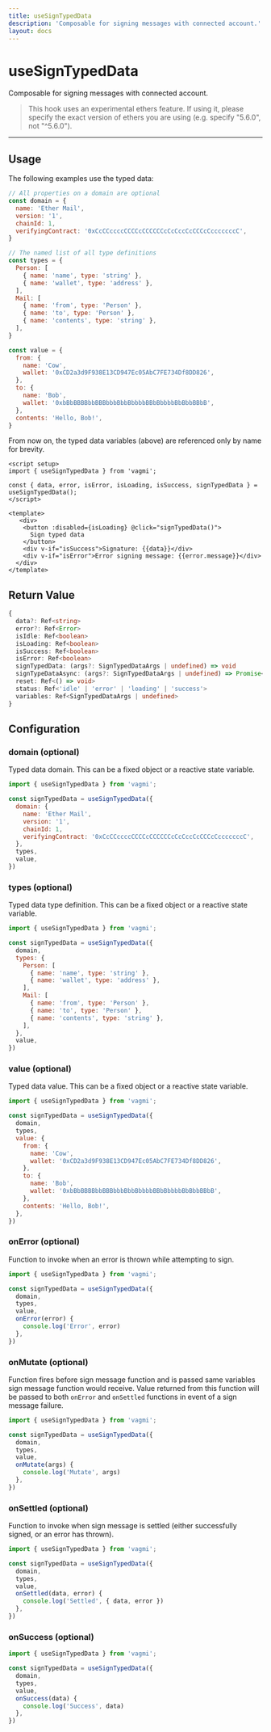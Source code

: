 ```yaml
---
title: useSignTypedData
description: 'Composable for signing messages with connected account.'
layout: docs
---
```


# useSignTypedData

Composable for signing messages with connected account.
> This hook uses an experimental ethers feature. If using it, please specify the exact version of ethers you are using (e.g. specify "5.6.0", not "^5.6.0").
---


## Usage

The following examples use the typed data:

```js
// All properties on a domain are optional
const domain = {
  name: 'Ether Mail',
  version: '1',
  chainId: 1,
  verifyingContract: '0xCcCCccccCCCCcCCCCCCcCcCccCcCCCcCcccccccC',
}

// The named list of all type definitions
const types = {
  Person: [
    { name: 'name', type: 'string' },
    { name: 'wallet', type: 'address' },
  ],
  Mail: [
    { name: 'from', type: 'Person' },
    { name: 'to', type: 'Person' },
    { name: 'contents', type: 'string' },
  ],
}

const value = {
  from: {
    name: 'Cow',
    wallet: '0xCD2a3d9F938E13CD947Ec05AbC7FE734Df8DD826',
  },
  to: {
    name: 'Bob',
    wallet: '0xbBbBBBBbbBBBbbbBbbBbbbbBBbBbbbbBbBbbBBbB',
  },
  contents: 'Hello, Bob!',
}
```

From now on, the typed data variables (above) are referenced only by name for brevity.

```vue
<script setup>
import { useSignTypedData } from 'vagmi';

const { data, error, isError, isLoading, isSuccess, signTypedData } = useSignTypedData();
</script>

<template>
   <div>
    <button :disabled={isLoading} @click="signTypedData()">
      Sign typed data
    </button>
    <div v-if="isSuccess">Signature: {{data}}</div>
    <div v-if="isError">Error signing message: {{error.message}}</div>
  </div>
</template>
```

## Return Value

```ts
{
  data?: Ref<string>
  error?: Ref<Error>
  isIdle: Ref<boolean>
  isLoading: Ref<boolean>
  isSuccess: Ref<boolean>
  isError: Ref<boolean>
  signTypedData: (args?: SignTypedDataArgs | undefined) => void
  signTypeDataAsync: (args?: SignTypedDataArgs | undefined) => Promise<string>
  reset: Ref<() => void>
  status: Ref<'idle' | 'error' | 'loading' | 'success'>
  variables: Ref<SignTypedDataArgs | undefined>
}
```

## Configuration

### domain (optional)

Typed data domain. This can be a fixed object or a reactive state variable.

```js
import { useSignTypedData } from 'vagmi';

const signTypedData = useSignTypedData({
  domain: {
    name: 'Ether Mail',
    version: '1',
    chainId: 1,
    verifyingContract: '0xCcCCccccCCCCcCCCCCCcCcCccCcCCCcCcccccccC',
  },
  types,
  value,
})
```

### types (optional)

Typed data type definition. This can be a fixed object or a reactive state variable.

```js
import { useSignTypedData } from 'vagmi';

const signTypedData = useSignTypedData({
  domain,
  types: {
    Person: [
      { name: 'name', type: 'string' },
      { name: 'wallet', type: 'address' },
    ],
    Mail: [
      { name: 'from', type: 'Person' },
      { name: 'to', type: 'Person' },
      { name: 'contents', type: 'string' },
    ],
  },
  value,
})
```

### value (optional)

Typed data value. This can be a fixed object or a reactive state variable.

```js
import { useSignTypedData } from 'vagmi';

const signTypedData = useSignTypedData({
  domain,
  types,
  value: {
    from: {
      name: 'Cow',
      wallet: '0xCD2a3d9F938E13CD947Ec05AbC7FE734Df8DD826',
    },
    to: {
      name: 'Bob',
      wallet: '0xbBbBBBBbbBBBbbbBbbBbbbbBBbBbbbbBbBbbBBbB',
    },
    contents: 'Hello, Bob!',
  },
})
```

### onError (optional)

Function to invoke when an error is thrown while attempting to sign.

```js
import { useSignTypedData } from 'vagmi';

const signTypedData = useSignTypedData({
  domain,
  types,
  value,
  onError(error) {
    console.log('Error', error)
  },
})
```

### onMutate (optional)

Function fires before sign message function and is passed same variables sign message function would receive. Value returned from this function will be passed to both `onError` and `onSettled` functions in event of a sign message failure.

```js
import { useSignTypedData } from 'vagmi';

const signTypedData = useSignTypedData({
  domain,
  types,
  value,
  onMutate(args) {
    console.log('Mutate', args)
  },
})
```

### onSettled (optional)

Function to invoke when sign message is settled (either successfully signed, or an error has thrown).

```js
import { useSignTypedData } from 'vagmi';

const signTypedData = useSignTypedData({
  domain,
  types,
  value,
  onSettled(data, error) {
    console.log('Settled', { data, error })
  },
})
```

### onSuccess (optional)

```js
import { useSignTypedData } from 'vagmi';

const signTypedData = useSignTypedData({
  domain,
  types,
  value,
  onSuccess(data) {
    console.log('Success', data)
  },
})
```
